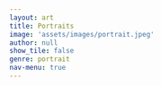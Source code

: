 ```yaml
---
layout: art
title: Portraits
image: 'assets/images/portrait.jpeg'
author: null
show_tile: false
genre: portrait
nav-menu: true
---
```

